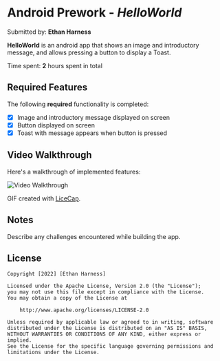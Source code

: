 # Android Prework - *HelloWorld*

Submitted by: **Ethan Harness**

**HelloWorld** is an android app that shows an image and introductory message, and allows pressing a button to display a Toast. 

Time spent: **2** hours spent in total

## Required Features

The following **required** functionality is completed:

* [X] Image and introductory message displayed on screen
* [X] Button displayed on screen
* [X] Toast with message appears when button is pressed 

## Video Walkthrough

Here's a walkthrough of implemented features:

<img src='https://i.imgur.com/DxGSwHw.gif' title='Video Walkthrough' width='' alt='Video Walkthrough' />

GIF created with [LiceCap](http://www.cockos.com/licecap/).  

## Notes

Describe any challenges encountered while building the app.

## License

    Copyright [2022] [Ethan Harness]

    Licensed under the Apache License, Version 2.0 (the "License");
    you may not use this file except in compliance with the License.
    You may obtain a copy of the License at

        http://www.apache.org/licenses/LICENSE-2.0

    Unless required by applicable law or agreed to in writing, software
    distributed under the License is distributed on an "AS IS" BASIS,
    WITHOUT WARRANTIES OR CONDITIONS OF ANY KIND, either express or implied.
    See the License for the specific language governing permissions and
    limitations under the License.
